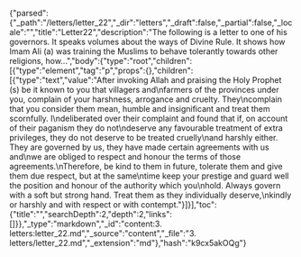 {"parsed":{"_path":"/letters/letter_22","_dir":"letters","_draft":false,"_partial":false,"_locale":"","title":"Letter22","description":"The following is a letter to one of his governors. It speaks volumes about the ways of Divine Rule. It shows how Imam Ali (a) was training the Muslims to behave tolerantly towards other religions, how...","body":{"type":"root","children":[{"type":"element","tag":"p","props":{},"children":[{"type":"text","value":"After invoking Allah and praising the Holy Prophet (s) be it known to you that villagers and\nfarmers of the provinces under you, complain of your harshness, arrogance and cruelty. They\ncomplain that you consider them mean, humble and insignificant and treat them scornfully. I\ndeliberated over their complaint and found that if, on account of their paganism they do not\ndeserve any favourable treatment of extra privileges, they do not deserve to be treated cruelly\nand harshly either. They are governed by us, they have made certain agreements with us and\nwe are obliged to respect and honour the terms of those agreements.\nTherefore, be kind to them in future, tolerate them and give them due respect, but at the same\ntime keep your prestige and guard well the position and honour of the authority which you\nhold. Always govern with a soft but strong hand. Treat them as they individually deserve,\nkindly or harshly and with respect or with contempt."}]}],"toc":{"title":"","searchDepth":2,"depth":2,"links":[]}},"_type":"markdown","_id":"content:3. letters:letter_22.md","_source":"content","_file":"3. letters/letter_22.md","_extension":"md"},"hash":"k9cx5akOQg"}
